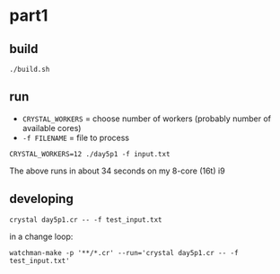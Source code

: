 # part1
## build

```
./build.sh
```

## run

* `CRYSTAL_WORKERS` = choose number of workers (probably number of available cores)
* `-f FILENAME` = file to process

```
CRYSTAL_WORKERS=12 ./day5p1 -f input.txt
```

The above runs in about 34 seconds on my 8-core (16t) i9

## developing


```
crystal day5p1.cr -- -f test_input.txt
```

in a change loop:
```
watchman-make -p '**/*.cr' --run='crystal day5p1.cr -- -f test_input.txt'
```